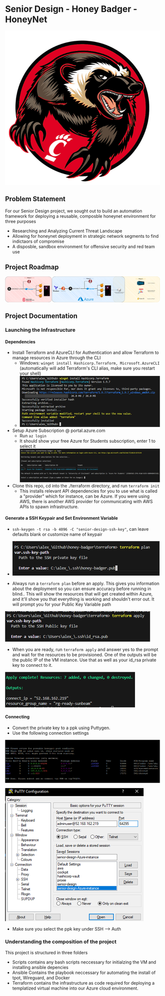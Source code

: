 # Senior Design - Honey Badger - HoneyNet

![Bearcat Badger](/src/bearcat-badger.png)

## Problem Statement

For our Senior Design project, we sought out to build an automation framework for deploying a reusable, composble honeynet environment for three purposes
- Researching and Analyzing Current Threat Landscape
- Allowing for honeynet deployment in strategic network segments to find indictaors of compromise
- A disposble, sandbox environment for offensive security and red team use

## Project Roadmap

![Project Roadmap](/src/Senior%20Design%20Roadmap.drawio.png)

## Project Documentation

### Launching the Infrastructure

#### Dependencies

- Install Terraform and AzureCLI for Authentication and allow Terraform to manage resources in Azure through the CLI
  - Windows: `winget install Hashicorp.Terraform, Microsoft.AzureCLI` (automatically will add Terraform's CLI alias, make sure you restart your shell)
  - ![alt text](image.png)
- Setup Azure Subscription @ portal.azure.com
  - Run `az login`
  - It should show your free Azure for Students subscription, enter 1 to select it
![alt text](image-2.png)
- Clone this repo, cd into the ./terraform directory, and run `terraform init`
  - This installs relevant API dependencies for you to use what is called a "provider" which for instance, can be Azure. If you were using AWS, there is another AWS provider for communicating with AWS APIs to spawn infrastructure. 

#### Generate a SSH Keypair and Set Environment Variable

- `ssh-keygen -t rsa -b 4096 -C "senior-design-ssh-key"`, can leave defaults blank or customize name of keypair
- ![alt text](image-1.png)

- Always run a `terraform plan` before an apply. This gives you information about the deployment so you can ensure accuracy before running in blind.. This will show the resources that will get created within Azure, and it'll show you that everything is working and shouldn't error out. It will prompt you for your Public Key Variable path

![alt text](image-3.png)

- When you are ready, run `terraform apply` and answer yes to the prompt and wait for the resources to be provisioned. One of the outputs will be the public IP of the VM instance. Use that as well as your id_rsa private key to connect to it.

![alt text](image-5.png)

#### Connecting

- Convert the private key to a ppk using Puttygen.
- Use the following connection settings
  
![alt text](image-4.png)

![alt text](image-6.png)

- Make sure you select the ppk key under SSH --> Auth

### Understanding the composition of the project


This project is structured in three folders

- Scripts contains any bash scripts neccessary for initialzing the VM and installing ansible depencies
- Ansible Contains the playbook neccessary for  automating the install of tpot, Wireguard, and Docker
- Terraform contains the infrastructure as code required for deploying a templatized virtual machine into our Azure cloud environment.